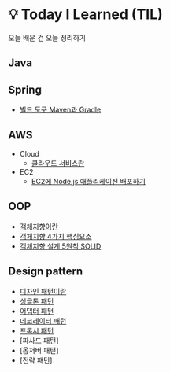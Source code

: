 # 💡 Today I Learned (TIL)
오늘 배운 건 오늘 정리하기

## Java

## Spring
- [빌드 도구 Maven과 Gradle](https://github.com/heewonim131/TIL/blob/main/Spring/%EB%B9%8C%EB%93%9C%20%EB%8F%84%EA%B5%AC%20Maven%EA%B3%BC%20Gradle.md#%EB%B9%8C%EB%93%9C-build)

## AWS
- Cloud
  - [클라우드 서비스란](https://github.com/heewonim131/TIL/blob/main/AWS/Cloud/%ED%81%B4%EB%9D%BC%EC%9A%B0%EB%93%9C%20%EC%84%9C%EB%B9%84%EC%8A%A4%EB%9E%80%3F.md#%ED%81%B4%EB%9D%BC%EC%9A%B0%EB%93%9C-%EC%84%9C%EB%B9%84%EC%8A%A4%EB%9E%80)
- EC2
  - [EC2에 Node.js 애플리케이션 배포하기](https://github.com/heewonim131/TIL/blob/main/AWS/EC2/EC2%EC%97%90%20Node.js%20%EC%95%A0%ED%94%8C%EB%A6%AC%EC%BC%80%EC%9D%B4%EC%85%98%20%EB%B0%B0%ED%8F%AC%ED%95%98%EA%B8%B0.md#ec2%EC%97%90-nodejs-%EC%95%A0%ED%94%8C%EB%A6%AC%EC%BC%80%EC%9D%B4%EC%85%98-%EB%B0%B0%ED%8F%AC%ED%95%98%EA%B8%B0)

## OOP
- [객체지향이란](https://github.com/heewonim131/TIL/blob/main/OOP/%EA%B0%9D%EC%B2%B4%EC%A7%80%ED%96%A5%EC%9D%B4%EB%9E%80%3F.md#%EA%B0%9D%EC%B2%B4%EC%A7%80%ED%96%A5%EC%9D%B4%EB%9E%80)
- [객체지향 4가지 핵심요소](https://github.com/heewonim131/TIL/blob/main/OOP/%EA%B0%9D%EC%B2%B4%EC%A7%80%ED%96%A5%204%EA%B0%80%EC%A7%80%20%ED%95%B5%EC%8B%AC%EC%9A%94%EC%86%8C.md#%EA%B0%9D%EC%B2%B4%EC%A7%80%ED%96%A5-4%EA%B0%80%EC%A7%80-%ED%95%B5%EC%8B%AC%EC%9A%94%EC%86%8C)
- [객체지향 설계 5원칙 SOLID](https://github.com/heewonim131/TIL/blob/main/OOP/%EA%B0%9D%EC%B2%B4%EC%A7%80%ED%96%A5%20%EC%84%A4%EA%B3%84%205%EC%9B%90%EC%B9%99%20SOLID.md#%EA%B0%9D%EC%B2%B4%EC%A7%80%ED%96%A5-%EC%84%A4%EA%B3%84-5%EC%9B%90%EC%B9%99-solid)


## Design pattern
- [디자인 패턴이란](https://github.com/heewonim131/TIL/blob/main/Design%20pattern/%EB%94%94%EC%9E%90%EC%9D%B8%20%ED%8C%A8%ED%84%B4%EC%9D%B4%EB%9E%80.md#%EB%94%94%EC%9E%90%EC%9D%B8-%ED%8C%A8%ED%84%B4)
- [싱글톤 패턴](https://github.com/heewonim131/TIL/blob/main/Design%20pattern/%EC%8B%B1%EA%B8%80%ED%86%A4%20%ED%8C%A8%ED%84%B4.md#singleton-pattern)
- [어댑터 패턴](https://github.com/heewonim131/TIL/blob/main/Design%20pattern/%EC%96%B4%EB%8C%91%ED%84%B0%20%ED%8C%A8%ED%84%B4.md#adaptor-pattern)
- [데코레이터 패턴](https://github.com/heewonim131/TIL/blob/main/Design%20pattern/%EB%8D%B0%EC%BD%94%EB%A0%88%EC%9D%B4%ED%84%B0%20%ED%8C%A8%ED%84%B4.md#decorator-pattern)
- [프록시 패턴](https://github.com/heewonim131/TIL/blob/main/Design%20pattern/%ED%94%84%EB%A1%9D%EC%8B%9C%20%ED%8C%A8%ED%84%B4.md#proxy-pattern)
- [파사드 패턴]
- [옵저버 패턴]
- [전략 패턴]
